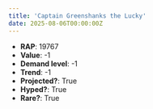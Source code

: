 ```yaml
---
title: 'Captain Greenshanks the Lucky'
date: 2025-08-06T00:00:00Z
---
```

- **RAP**: 19767
- **Value**: -1
- **Demand level**: -1
- **Trend**: -1
- **Projected?**: True
- **Hyped?**: True
- **Rare?**: True
